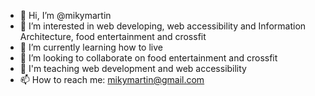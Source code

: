 - 👋 Hi, I’m @mikymartin
- 👀 I’m interested in web developing, web accessibility and Information Architecture, food entertainment and crossfit
- 🌱 I’m currently learning how to live
- 💞️ I’m looking to collaborate on food entertainment and crossfit
- :raising_hand: I'm teaching web development and web accessibility
- 📫 How to reach me: mikymartin@gmail.com

<!---
mikymartin/mikymartin is a ✨ special ✨ repository because its `README.md` (this file) appears on your GitHub profile.
You can click the Preview link to take a look at your changes.
--->
